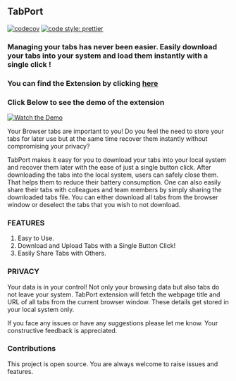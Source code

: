## TabPort

[![codecov](https://codecov.io/gh/Jitensid/TabPort/branch/main/graph/badge.svg?token=WXOWQ9AJCC)](https://codecov.io/gh/Jitensid/TabPort)
[![code style: prettier](https://img.shields.io/badge/code_style-prettier-ff69b4.svg?style=flat-square)](https://github.com/prettier/prettier)

### Managing your tabs has never been easier. Easily download your tabs into your system and load them instantly with a single click !

### You can find the Extension by clicking [here](https://chrome.google.com/webstore/detail/tabport/dhkmlpcfghaaiiomhfdndoeghjmimafn)

### Click Below to see the demo of the extension

[![Watch the Demo](https://raw.githubusercontent.com/Jitensid/TabPort/main/TabPort%20Extension%20Icon%20500.png?token=GHSAT0AAAAAABQSFB2FWGVKQHJ6SJ6W3O6WYSJYEJA)](https://user-images.githubusercontent.com/46622106/161833069-ffbc8598-c102-46d0-b6af-3e4108d45d4c.mp4)

Your Browser tabs are important to you! Do you feel the need to store your tabs for later use but at the same time recover them instantly without compromising your privacy?

TabPort makes it easy for you to download your tabs into your local system and recover them later with the ease of just a single button click. After downloading the tabs into the local system, users can safely close them. That helps them to reduce their battery consumption. One can also easily share their tabs with colleagues and team members by simply sharing the downloaded tabs file. You can either download all tabs from the browser window or deselect the tabs that you wish to not download.

### FEATURES

1. Easy to Use.
2. Download and Upload Tabs with a Single Button Click!
3. Easily Share Tabs with Others.

### PRIVACY

Your data is in your control! Not only your browsing data but also tabs do not leave your system. TabPort extension will fetch the webpage title and URL of all tabs from the current browser window. These details get stored in your local system only.

If you face any issues or have any suggestions please let me know. Your constructive feedback is appreciated.

### Contributions

This project is open source. You are always welcome to raise issues and features.

